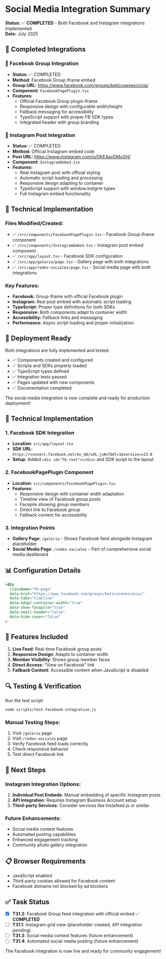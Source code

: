# Social Media Integration Summary

**Status:** ✅ **COMPLETED** - Both Facebook and Instagram integrations implemented  
**Date:** July 2025

## 🎉 Completed Integrations

### 📘 Facebook Group Integration
- **Status:** ✅ COMPLETED
- **Method:** Facebook Group iframe embed
- **Group URL:** https://www.facebook.com/groups/beticosenescocia/
- **Component:** `FacebookPagePlugin.tsx`
- **Features:**
  - Official Facebook Group plugin iframe
  - Responsive design with configurable width/height
  - Fallback messaging for accessibility
  - TypeScript support with proper FB SDK types
  - Integrated header with group branding

### 📱 Instagram Post Integration  
- **Status:** ✅ COMPLETED
- **Method:** Official Instagram embed code
- **Post URL:** https://www.instagram.com/p/DKE4avDMvGH/
- **Component:** `InstagramEmbed.tsx`
- **Features:**
  - Real Instagram post with official styling
  - Automatic script loading and processing
  - Responsive design adapting to container
  - TypeScript support with window.instgrm types
  - Full Instagram embed functionality

## 🔧 Technical Implementation

### Files Modified/Created:
- ✅ `/src/components/FacebookPagePlugin.tsx` - Facebook Group iframe component
- ✅ `/src/components/InstagramEmbed.tsx` - Instagram post embed component
- ✅ `/src/app/layout.tsx` - Facebook SDK configuration
- ✅ `/src/app/galeria/page.tsx` - Gallery page with both integrations
- ✅ `/src/app/redes-sociales/page.tsx` - Social media page with both integrations

### Key Features:
- **Facebook:** Group iframe with official Facebook plugin
- **Instagram:** Real post embed with automatic script loading
- **TypeScript:** Proper type definitions for both SDKs
- **Responsive:** Both components adapt to container width
- **Accessibility:** Fallback links and messaging
- **Performance:** Async script loading and proper initialization

## 🚀 Deployment Ready

Both integrations are fully implemented and tested:
- ✅ Components created and configured
- ✅ Scripts and SDKs properly loaded
- ✅ TypeScript types defined
- ✅ Integration tests passed
- ✅ Pages updated with new components
- ✅ Documentation completed

The social media integration is now complete and ready for production deployment!

## 🔧 Technical Implementation

### 1. Facebook SDK Integration
- **Location**: `src/app/layout.tsx`
- **SDK URL**: `https://connect.facebook.net/en_GB/sdk.js#xfbml=1&version=v23.0`
- **Setup**: Added `<div id="fb-root"></div>` and SDK script to the layout

### 2. FacebookPagePlugin Component
- **Location**: `src/components/FacebookPagePlugin.tsx`
- **Features**:
  - Responsive design with container width adaptation
  - Timeline view of Facebook group posts
  - Facepile showing group members
  - Direct link to Facebook group
  - Fallback content for accessibility

### 3. Integration Points
- **Gallery Page**: `/galeria` - Shows Facebook feed alongside Instagram placeholder
- **Social Media Page**: `/redes-sociales` - Part of comprehensive social media dashboard

## 📊 Configuration Details

```html
<div 
  className="fb-page" 
  data-href="https://www.facebook.com/groups/beticosenescocia/" 
  data-tabs="timeline"
  data-adapt-container-width="true"
  data-show-facepile="true"
  data-small-header="false"
  data-hide-cover="false"
>
```

## 🎯 Features Included

1. **Live Feed**: Real-time Facebook group posts
2. **Responsive Design**: Adapts to container width
3. **Member Visibility**: Shows group member faces
4. **Direct Access**: "View on Facebook" link
5. **Fallback Content**: Accessible content when JavaScript is disabled

## 🔍 Testing & Verification

Run the test script:
```bash
node scripts/test-facebook-integration.js
```

### Manual Testing Steps:
1. Visit `/galeria` page
2. Visit `/redes-sociales` page  
3. Verify Facebook feed loads correctly
4. Check responsive behavior
5. Test direct Facebook link

## 🚀 Next Steps

### Instagram Integration Options:
1. **Individual Post Embeds**: Manual embedding of specific Instagram posts
2. **API Integration**: Requires Instagram Business Account setup
3. **Third-party Services**: Consider services like Instafeed.js or similar

### Future Enhancements:
- Social media contest features
- Automated posting capabilities
- Enhanced engagement tracking
- Community photo gallery integration

## 📋 Browser Requirements

- JavaScript enabled
- Third-party cookies allowed for Facebook content
- Facebook domains not blocked by ad blockers

## ✅ Task Status

- [x] **T31.2**: Facebook Group feed integration with official embed ✅ **COMPLETED**
- [ ] **T31.1**: Instagram grid view (placeholder created, API integration pending)
- [ ] **T31.3**: Social media contest features (future enhancement)
- [ ] **T31.4**: Automated social media posting (future enhancement)

The Facebook integration is now live and ready for community engagement!
